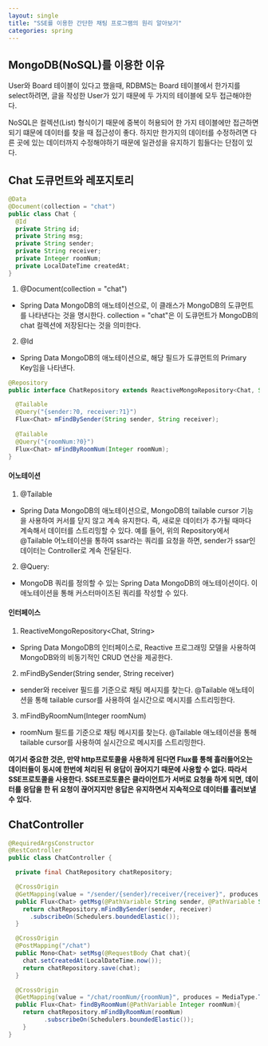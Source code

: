 ```yaml
---
layout: single
title: "SSE를 이용한 간단한 채팅 프로그램의 원리 알아보기"
categories: spring
---
```


## MongoDB(NoSQL)를 이용한 이유

User와 Board 테이블이 있다고 했을때, RDBMS는 Board 테이블에서 한가지를 select하려면, 글을 작성한 User가 있기 때문에 두 가지의 테이블에 모두 접근해야한다. 

NoSQL은 컬렉션(List) 형식이기 때문에 중복이 허용되어 한 가지 테이블에만 접근하면 되기 떄문에 데이터를 찾을 때 접근성이 좋다. 하지만 한가지의 데이터를 수정하려면 다른 곳에 있는 데이터까지 수정해야하기 때문에 일관성을 유지하기 힘들다는 단점이 있다.

## Chat 도큐먼트와 레포지토리

```java
@Data
@Document(collection = "chat")
public class Chat {
  @Id
  private String id;
  private String msg;
  private String sender;
  private String receiver;
  private Integer roomNum;
  private LocalDateTime createdAt;
}
```

1. @Document(collection = "chat")

- Spring Data MongoDB의 애노테이션으로, 이 클래스가 MongoDB의 도큐먼트를 나타낸다는 것을 명시한다. collection = "chat"은 이 도큐먼트가 MongoDB의 chat 컬렉션에 저장된다는 것을 의미한다.

2. @Id

- Spring Data MongoDB의 애노테이션으로, 해당 필드가 도큐먼트의 Primary Key임을 나타낸다.

```java
@Repository
public interface ChatRepository extends ReactiveMongoRepository<Chat, String> {

  @Tailable 
  @Query("{sender:?0, receiver:?1}")
  Flux<Chat> mFindBySender(String sender, String receiver);
  
  @Tailable
  @Query("{roomNum:?0}")
  Flux<Chat> mFindByRoomNum(Integer roomNum);
}
```

#### 어노테이션

1. @Tailable

- Spring Data MongoDB의 애노테이션으로, MongoDB의 tailable cursor 기능을 사용하여 커서를 닫지 않고 계속 유지한다. 즉, 새로운 데이터가 추가될 때마다 계속해서 데이터를 스트리밍할 수 있다. 예를 들어, 위의 Repository에서 @Tailable 어노테이션을 통하여 ssar라는 쿼리를 요청을 하면, sender가 ssar인 데이터는 Controller로 계속 전달된다. 

2. @Query:

- MongoDB 쿼리를 정의할 수 있는 Spring Data MongoDB의 애노테이션이다. 이 애노테이션을 통해 커스터마이즈된 쿼리를 작성할 수 있다.

#### 인터페이스

1. ReactiveMongoRepository<Chat, String>

- Spring Data MongoDB의 인터페이스로, Reactive 프로그래밍 모델을 사용하여 MongoDB와의 비동기적인 CRUD 연산을 제공한다.

2. mFindBySender(String sender, String receiver)

- sender와 receiver 필드를 기준으로 채팅 메시지를 찾는다. @Tailable 애노테이션을 통해 tailable cursor를 사용하여 실시간으로 메시지를 스트리밍한다. 

3. mFindByRoomNum(Integer roomNum)

- roomNum 필드를 기준으로 채팅 메시지를 찾는다. @Tailable 애노테이션을 통해 tailable cursor를 사용하여 실시간으로 메시지를 스트리밍한다. 

**여기서 중요한 것은, 만약 http프로토콜을 사용하게 된다면 Flux를 통해 흘러들어오는 데이터들이 동시에 한번에 처리된 뒤 응답이 끊어지기 때문에 사용할 수 없다. 따라서 SSE프로토콜을 사용한다. SSE프로토콜은 클라이언트가 서버로 요청을 하게 되면, 데이터를 응답을 한 뒤 요청이 끊어지지만 응답은 유지하면서 지속적으로 데이터를 흘러보낼 수 있다.**

## ChatController

```java
@RequiredArgsConstructor
@RestController
public class ChatController {

  private final ChatRepository chatRepository;

  @CrossOrigin
  @GetMapping(value = "/sender/{sender}/receiver/{receiver}", produces = MediaType.TEXT_EVENT_STREAM_VALUE)
  public Flux<Chat> getMsg(@PathVariable String sender, @PathVariable String receiver){
    return chatRepository.mFindBySender(sender, receiver)
      .subscribeOn(Schedulers.boundedElastic());
  }

  @CrossOrigin
  @PostMapping("/chat")
  public Mono<Chat> setMsg(@RequestBody Chat chat){
    chat.setCreatedAt(LocalDateTime.now());
    return chatRepository.save(chat);
  }

  @CrossOrigin
  @GetMapping(value = "/chat/roomNum/{roomNum}", produces = MediaType.TEXT_EVENT_STREAM_VALUE)
  public Flux<Chat> findByRoomNum(@PathVariable Integer roomNum){
    return chatRepository.mFindByRoomNum(roomNum)
          .subscribeOn(Schedulers.boundedElastic());
    }
}
```






